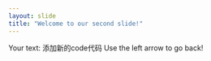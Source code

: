 ```yaml
---
layout: slide
title: "Welcome to our second slide!"
---
```

Your text: 添加新的code代码
Use the left arrow to go back!
